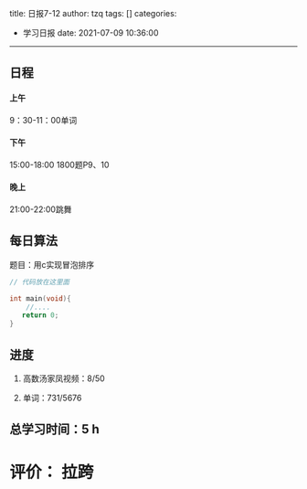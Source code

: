 title: 日报7-12
author: tzq
tags: []
categories:
  - 学习日报
date: 2021-07-09 10:36:00
---
## 日程

#### 上午
9：30-11：00单词

#### 下午
15:00-18:00 1800题P9、10

#### 晚上
21:00-22:00跳舞


## 每日算法

题目：用c实现冒泡排序

```c
// 代码放在这里面

int main(void){
	//....
   return 0;
}
```


## 进度


1. 高数汤家凤视频：8/50

2. 单词：731/5676

## 总学习时间：5 h


# 评价： 拉跨